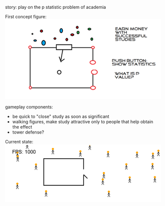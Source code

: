 story:
play on the p statistic problem of academia

First concept figure:
![First concept figure](raw_concept_figure.png)

gameplay components:
- be quick to "close" study as soon as significant
- walking figures, make study attractive only to people that help obtain the effect
- tower defense?

Current state:
![current state](current_state.PNG)